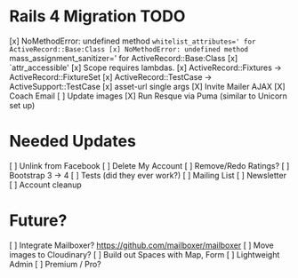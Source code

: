 # Rails 4 Migration TODO
[x] NoMethodError: undefined method `whitelist_attributes=' for ActiveRecord::Base:Class
[x] NoMethodError: undefined method `mass_assignment_sanitizer=' for ActiveRecord::Base:Class
[x] `attr_accessible'
[x] Scope requires lambdas.
[x] ActiveRecord::Fixtures -> ActiveRecord::FixtureSet
[x] ActiveRecord::TestCase -> ActiveSupport::TestCase
[x] asset-url single args
[X] Invite Mailer AJAX
[X] Coach Email
[ ] Update images
[X] Run Resque via Puma (similar to Unicorn set up)


# Needed Updates
[ ] Unlink from Facebook
[ ] Delete My Account
[ ] Remove/Redo Ratings?
[ ] Bootstrap 3 -> 4
[ ] Tests (did they ever work?)
[ ] Mailing List
[ ] Newsletter
[ ] Account cleanup

# Future?
[ ] Integrate Mailboxer? https://github.com/mailboxer/mailboxer
[ ] Move images to Cloudinary?
[ ] Build out Spaces with Map, Form
[ ] Lightweight Admin
[ ] Premium / Pro?
